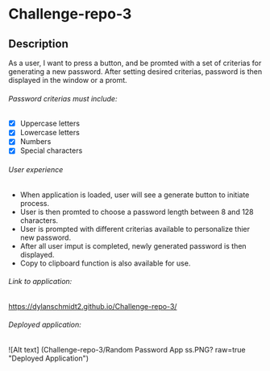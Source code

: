 # Challenge-repo-3

## Description
As a user, I want to press a button, and be promted with a set of criterias for generating a new password.
After setting desired criterias, password is then displayed in the window or a promt.
###### Password criterias must include:
- [x] Uppercase letters
- [x] Lowercase letters
- [x] Numbers
- [x] Special characters
###### User experience
- When application is loaded, user will see a generate button to initiate process.
- User is then promted to choose a password length between 8 and 128 characters.
- User is prompted with different criterias available to personalize thier new password.
- After all user imput is completed, newly generated password is then displayed.
- Copy to clipboard function is also available for use.
###### Link to application:
https://dylanschmidt2.github.io/Challenge-repo-3/
###### Deployed application:
![Alt text] (Challenge-repo-3/Random Password App ss.PNG? raw=true "Deployed Application")
